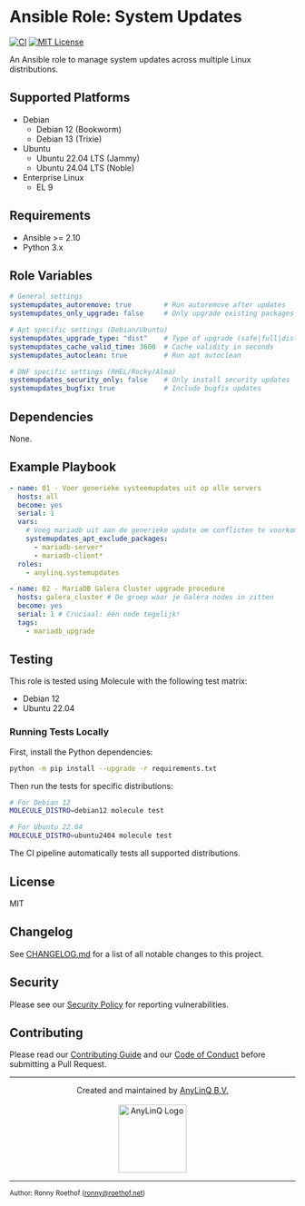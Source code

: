 # Ansible Role: System Updates

[![CI](https://github.com/AnyLinQ-B-V/ansible-role-systemupdates/actions/workflows/ci.yml/badge.svg?branch=main)](https://github.com/AnyLinQ-B-V/ansible-role-systemupdates/actions/workflows/ci.yml)
[![MIT License](http://img.shields.io/badge/license-MIT-blue.svg?style=flat)](https://github.com/AnyLinQ-B-V/ansible-role-systemupdates/blob/main/LICENSE)

An Ansible role to manage system updates across multiple Linux distributions.

## Supported Platforms

  - Debian
    - Debian 12 (Bookworm)
    - Debian 13 (Trixie)
  - Ubuntu
    - Ubuntu 22.04 LTS (Jammy)
    - Ubuntu 24.04 LTS (Noble)
  - Enterprise Linux
    - EL 9
  
## Requirements

  - Ansible >= 2.10
  - Python 3.x

## Role Variables

```yaml
# General settings
systemupdates_autoremove: true        # Run autoremove after updates
systemupdates_only_upgrade: false     # Only upgrade existing packages

# Apt specific settings (Debian/Ubuntu)
systemupdates_upgrade_type: "dist"    # Type of upgrade (safe|full|dist)
systemupdates_cache_valid_time: 3600  # Cache validity in seconds
systemupdates_autoclean: true         # Run apt autoclean

# DNF specific settings (RHEL/Rocky/Alma)
systemupdates_security_only: false    # Only install security updates
systemupdates_bugfix: true            # Include bugfix updates
```

## Dependencies

None.

## Example Playbook

```yaml
- name: 01 - Voer generieke systeemupdates uit op alle servers
  hosts: all
  become: yes
  serial: 1
  vars:
    # Voeg mariadb uit aan de generieke update om conflicten te voorkomen
    systemupdates_apt_exclude_packages:
      - mariadb-server*
      - mariadb-client*
  roles:
    - anylinq.systemupdates

- name: 02 - MariaDB Galera Cluster upgrade procedure
  hosts: galera_cluster # De groep waar je Galera nodes in zitten
  become: yes
  serial: 1 # Cruciaal: één node tegelijk!
  tags:
    - mariadb_upgrade
```

## Testing

This role is tested using Molecule with the following test matrix:
  - Debian 12
  - Ubuntu 22.04

### Running Tests Locally

First, install the Python dependencies:
```bash
python -m pip install --upgrade -r requirements.txt
```

Then run the tests for specific distributions:

```bash
# For Debian 12
MOLECULE_DISTRO=debian12 molecule test

# For Ubuntu 22.04
MOLECULE_DISTRO=ubuntu2404 molecule test
```

The CI pipeline automatically tests all supported distributions.

## License

MIT

## Changelog

See [CHANGELOG.md](https://github.com/AnyLinQ-B-V/ansible-role-systemupdates/blob/main/CHANGELOG.md) for a list of all notable changes to this project.

## Security

Please see our [Security Policy](https://github.com/AnyLinQ-B-V/ansible-role-systemupdates/blob/main/SECURITY.md) for reporting vulnerabilities.

## Contributing

Please read our [Contributing Guide](https://github.com/AnyLinQ-B-V/ansible-role-systemupdates/blob/main/CONTRIBUTING.md) and our [Code of Conduct](https://github.com/AnyLinQ-B-V/ansible-role-systemupdates/blob/main/CODE_OF_CONDUCT.md) before submitting a Pull Request.

---

<div align="center">
Created and maintained by <a href="https://www.anylinq.com">AnyLinQ B.V.</a><br/><br/>
<a href="https://www.anylinq.com"><img src="https://anylinq.com/hubfs/AnyLinQ%20transparant.png" width="120" alt="AnyLinQ Logo"/></a>
</div>

---

<sub>Author: Ronny Roethof (<a href="mailto:ronny@roethof.net">ronny@roethof.net</a>)</sub>
